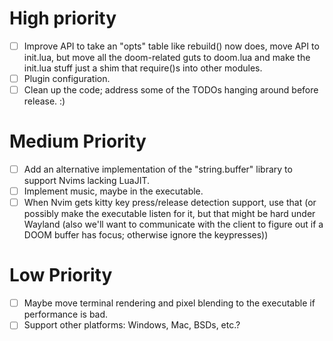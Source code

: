 # High priority
- [ ] Improve API to take an "opts" table like rebuild() now does, move API to
  init.lua, but move all the doom-related guts to doom.lua and make the init.lua
  stuff just a shim that require()s into other modules.
- [ ] Plugin configuration.
- [ ] Clean up the code; address some of the TODOs hanging around before
  release. :)

# Medium Priority
- [ ] Add an alternative implementation of the "string.buffer" library to
  support Nvims lacking LuaJIT.
- [ ] Implement music, maybe in the executable.
- [ ] When Nvim gets kitty key press/release detection support, use that (or
  possibly make the executable listen for it, but that might be hard under
  Wayland (also we'll want to communicate with the client to figure out if a
  DOOM buffer has focus; otherwise ignore the keypresses))

# Low Priority
- [ ] Maybe move terminal rendering and pixel blending to the executable if
  performance is bad.
- [ ] Support other platforms: Windows, Mac, BSDs, etc.?
